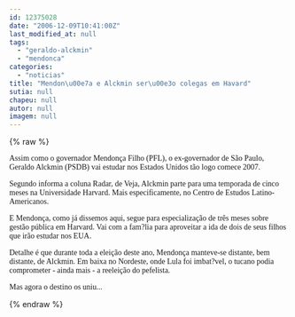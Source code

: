 ```yaml
---
id: 12375028
date: "2006-12-09T10:41:00Z"
last_modified_at: null
tags:
  - "geraldo-alckmin"
  - "mendonca"
categories:
  - "noticias"
title: "Mendon\u00e7a e Alckmin ser\u00e3o colegas em Havard"
sutia: null
chapeu: null
autor: null
imagem: null
---
```

{% raw %}
<p><P><FONT face=Verdana>Assim como o governador Mendonça Filho (PFL), o ex-governador de São Paulo, Geraldo Alckmin (PSDB) vai estudar nos Estados Unidos tão logo comece 2007.</FONT></P></p>
<p><P><FONT face=Verdana>Segundo informa a coluna Radar, de Veja, Alckmin parte para uma temporada de cinco meses na Universidade Harvard. Mais especificamente, no Centro de Estudos Latino-Americanos.</FONT></P></p>
<p><P><FONT face=Verdana>E Mendonça, como já dissemos aqui,&nbsp;segue para especialização de três meses sobre gestão pública em Harvard. Vai com a fam?lia para aproveitar a ida de dois de seus filhos que irão estudar nos EUA.</FONT></P></p>
<p><P><FONT face=Verdana>Detalhe é que durante toda a eleição deste ano, Mendonça manteve-se distante, bem distante, de Alckmin.&nbsp;Em baixa no Nordeste, onde Lula&nbsp;foi imbat?vel,&nbsp;o tucano podia comprometer - ainda mais&nbsp;- a reeleição do pefelista. &nbsp;&nbsp;</FONT></P></p>
<p><P><FONT face=Verdana>Mas agora o destino os uniu...</FONT></P> </p>
{% endraw %}